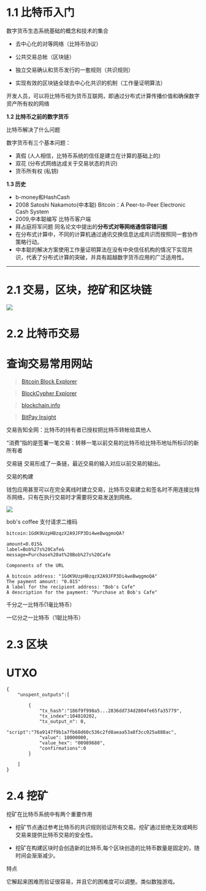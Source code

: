 # 1.1 比特币入门
数字货币生态系统基础的概念和技术的集合

* 去中心化的对等网络（比特币协议）

* 公共交易总帐（区块链）

* 独立交易确认和货币发行的一套规则（共识规则）

* 实现有效的区块链全球去中心化共识的机制（工作量证明算法）

开发人员，可以将比特币视为货币互联网，即通过分布式计算传播价值和确保数字资产所有权的网络

**1.2 比特币之前的数字货币**

比特币解决了什么问题

数字货币有三个基本问题：

* 真假 (人人相信，比特币系统的信任是建立在计算的基础上的)
* 双花 (分布式网络达成关于交易状态的共识)
* 货币所有权 (私钥)

**1.3 历史**
* b-money和HashCash
* 2008 Satoshi Nakamoto(中本聪) Bitcoin：A Peer-to-Peer Electronic Cash System
* 2009,中本聪编写 比特币客户端
* 拜占庭将军问题 同名论文中提出的**分布式对等网络通信容错问题**
* 在分布式计算中，不同的计算机通过通讯交换信息达成共识而按照同一套协作策略行动。
* 中本聪的解决方案使用工作量证明算法在没有中央信任机构的情况下实现共识，代表了分布式计算的突破，并具有超越数字货币应用的广泛适用性。
***
# 2.1 交易，区块，挖矿和区块链
![](http://upload-images.jianshu.io/upload_images/1785959-cf934db5a82e4f15.png?imageMogr2/auto-orient/strip|imageView2/2/w/1240)
# 2.2 比特币交易
# 查询交易常用网站
>[Bitcoin Block Explorer](https://blockexplorer.com/)

>[BlockCypher Explorer](https://live.blockcypher.com/)

>[blockchain.info](https://blockchain.info/)

>[BitPay Insight](https://insight.bitpay.com/)

交易告知全网：比特币的持有者已授权把比特币转帐给其他人

“消费”指的是签署一笔交易：转移一笔以前交易的比特币给比特币地址所标识的新所有者

交易链  交易形成了一条链，最近交易的输入对应以前交易的输出。

交易的构建

钱包应用甚至可以在完全离线时建立交易，比特币交易建立和签名时不用连接比特币网络，只有在执行交易时才需要将交易发送到网络。


![](http://upload-images.jianshu.io/upload_images/1785959-d646668b27410d82.png?imageMogr2/auto-orient/strip|imageView2/2/w/1240)

bob's coffee 支付请求二维码

```
bitcoin:1GdK9UzpHBzqzX2A9JFP3Di4weBwqgmoQA?

amount=0.015&
label=Bob%27s%20Cafe&
message=Purchase%20at%20Bob%27s%20Cafe

Components of the URL

A bitcoin address: "1GdK9UzpHBzqzX2A9JFP3Di4weBwqgmoQA"
The payment amount: "0.015"
A label for the recipient address: "Bob's Cafe"
A description for the payment: "Purchase at Bob's Cafe"

```



千分之一比特币(1毫比特币）

一亿分之一比特币（1聪比特币）

# 2.3 区块

# UTXO

```
{
    "unspent_outputs":[

        {
            "tx_hash":"186f9f998a5...2836dd734d2804fe65fa35779",
            "tx_index":104810202,
            "tx_output_n": 0,
            "script":"76a9147f9b1a7fb68d60c536c2fd8aeaa53a8f3cc025a888ac",
            "value": 10000000,
            "value_hex": "00989680",
            "confirmations":0
        }

    ]
}
```
# 2.4 挖矿
挖矿在比特币系统中有两个重要作用
* 挖矿节点通过参考比特币的共识规则验证所有交易。挖矿通过拒绝无效或畸形交易来提供比特币交易的安全性。

* 挖矿在构建区块时会创造新的比特币,每个区块创造的比特币数量是固定的，随时间会渐渐减少。

特点

它解起来困难而验证很容易，并且它的困难度可以调整。类似数独游戏。